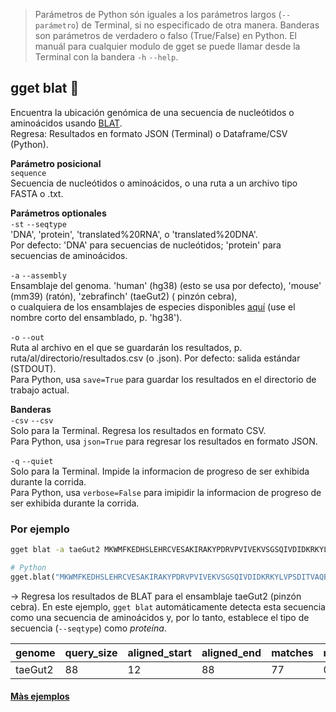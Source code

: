 > Parámetros de Python són iguales a los parámetros largos (`--parámetro`) de Terminal, si no especificado de otra manera. Banderas son parámetros de verdadero o falso (True/False) en Python. El manuál para cualquier modulo de gget se puede llamar desde la Terminal con la bandera `-h` `--help`.  
## gget blat 🎯
Encuentra la ubicación genómica de una secuencia de nucleótidos o aminoácidos usando [BLAT](https://genome.ucsc.edu/cgi-bin/hgBlat).   
Regresa: Resultados en formato JSON (Terminal) o Dataframe/CSV (Python).  

**Parámetro posicional**  
`sequence`   
Secuencia de nucleótidos o aminoácidos, o una ruta a un archivo tipo FASTA o .txt.  

**Parámetros optionales**  
`-st` `--seqtype`    
'DNA', 'protein', 'translated%20RNA', o 'translated%20DNA'.   
Por defecto: 'DNA' para secuencias de nucleótidos; 'protein' para secuencias de aminoácidos.  

`-a` `--assembly`    
Ensamblaje del genoma. 'human' (hg38) (esto se usa por defecto), 'mouse' (mm39) (ratón), 'zebrafinch' (taeGut2) (
pinzón cebra),   
o cualquiera de los ensamblajes de especies disponibles [aquí](https://genome.ucsc.edu/cgi-bin/hgBlat) (use el nombre corto del ensamblado, p. 'hg38').  

`-o` `--out`   
Ruta al archivo en el que se guardarán los resultados, p. ruta/al/directorio/resultados.csv (o .json). Por defecto: salida estándar (STDOUT).  
Para Python, usa `save=True` para guardar los resultados en el directorio de trabajo actual.  
  
**Banderas**  
`-csv` `--csv`  
Solo para la Terminal. Regresa los resultados en formato CSV.    
Para Python, usa `json=True` para regresar los resultados en formato JSON.  

`-q` `--quiet`   
Solo para la Terminal. Impide la informacion de progreso de ser exhibida durante la corrida.  
Para Python, usa `verbose=False` para imipidir la informacion de progreso de ser exhibida durante la corrida.  


### Por ejemplo
```bash
gget blat -a taeGut2 MKWMFKEDHSLEHRCVESAKIRAKYPDRVPVIVEKVSGSQIVDIDKRKYLVPSDITVAQFMWIIRKRIQLPSEKAIFLFVDKTVPQSR
```
```python
# Python
gget.blat("MKWMFKEDHSLEHRCVESAKIRAKYPDRVPVIVEKVSGSQIVDIDKRKYLVPSDITVAQFMWIIRKRIQLPSEKAIFLFVDKTVPQSR", assembly="taeGut2")
```
&rarr; Regresa los resultados de BLAT para el ensamblaje taeGut2 (pinzón cebra). En este ejemplo, `gget blat` automáticamente detecta esta secuencia como una secuencia de aminoácidos y, por lo tanto, establece el tipo de secuencia (`--seqtype`) como *proteína*. 

| genome     | query_size     | aligned_start     | aligned_end        | matches | mismatches | %_aligned | ... |
| -------------- |-------------------------| ------------------------| -------------- | ----------|-----|---|---|
| taeGut2| 88 | 	12 | 88 | 77 | 0 | 87.5 | ... |

#### [Màs ejemplos](https://github.com/pachterlab/gget_examples)
